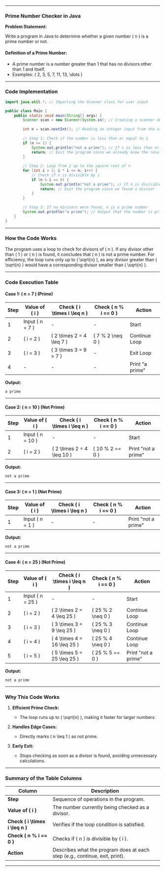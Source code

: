 
---

### **Prime Number Checker in Java**

**Problem Statement:**

Write a program in Java to determine whether a given number \( n \) is a prime number or not.

#### **Definition of a Prime Number:**
- A prime number is a number greater than 1 that has no divisors other than 1 and itself.
- Examples: \( 2, 3, 5, 7, 11, 13, \dots \)

---

### **Code Implementation**

```java
import java.util.*; // Importing the Scanner class for user input

public class Main { 
    public static void main(String[] args) { 
        Scanner scan = new Scanner(System.in); // Creating a scanner object to read input
        
        int n = scan.nextInt(); // Reading an integer input from the user
        
        // Step 1: Check if the number is less than or equal to 1
        if (n <= 1) { 
            System.out.println("not a prime"); // If n is less than or equal to 1, it's not prime
            return; // Exit the program since we already know the result
        }
        
        // Step 2: Loop from 2 up to the square root of n
        for (int i = 2; i * i <= n; i++) { 
            // Check if n is divisible by i
            if (n % i == 0) { 
                System.out.println("not a prime"); // If n is divisible by i, it's not a prime number
                return; // Exit the program since we found a divisor
            }
        }
        
        // Step 3: If no divisors were found, n is a prime number
        System.out.println("a prime"); // Output that the number is prime
    }
}
```

---

### **How the Code Works**

The program uses a loop to check for divisors of \( n \). If any divisor other than \( 1 \) or \( n \) is found, it concludes that \( n \) is not a prime number. For efficiency, the loop runs only up to \( \sqrt{n} \), as any divisor greater than \( \sqrt{n} \) would have a corresponding divisor smaller than \( \sqrt{n} \).

---

### **Code Execution Table**

#### **Case 1: \( n = 7 \) (Prime)**

| **Step** | **Value of \( i \)** | **Check \( i \times i \leq n \)** | **Check \( n \% i == 0 \)** | **Action**               |
|----------|----------------------|----------------------------------|----------------------------|--------------------------|
| 1        | Input \( n = 7 \)    | -                                | -                          | Start                   |
| 2        | \( i = 2 \)          | \( 2 \times 2 = 4 \leq 7 \)      | \( 7 \% 2 \neq 0 \)        | Continue Loop           |
| 3        | \( i = 3 \)          | \( 3 \times 3 = 9 > 7 \)         | -                          | Exit Loop               |
| 4        | -                    | -                                | -                          | Print "a prime"         |

**Output:**
```
a prime
```

---

#### **Case 2: \( n = 10 \) (Not Prime)**

| **Step** | **Value of \( i \)** | **Check \( i \times i \leq n \)** | **Check \( n \% i == 0 \)** | **Action**               |
|----------|----------------------|----------------------------------|----------------------------|--------------------------|
| 1        | Input \( n = 10 \)   | -                                | -                          | Start                   |
| 2        | \( i = 2 \)          | \( 2 \times 2 = 4 \leq 10 \)     | \( 10 \% 2 == 0 \)         | Print "not a prime"     |

**Output:**
```
not a prime
```

---

#### **Case 3: \( n = 1 \) (Not Prime)**

| **Step** | **Value of \( i \)** | **Check \( i \times i \leq n \)** | **Check \( n \% i == 0 \)** | **Action**               |
|----------|----------------------|----------------------------------|----------------------------|--------------------------|
| 1        | Input \( n = 1 \)    | -                                | -                          | Print "not a prime"     |

**Output:**
```
not a prime
```

---

#### **Case 4: \( n = 25 \) (Not Prime)**

| **Step** | **Value of \( i \)** | **Check \( i \times i \leq n \)** | **Check \( n \% i == 0 \)** | **Action**               |
|----------|----------------------|----------------------------------|----------------------------|--------------------------|
| 1        | Input \( n = 25 \)   | -                                | -                          | Start                   |
| 2        | \( i = 2 \)          | \( 2 \times 2 = 4 \leq 25 \)     | \( 25 \% 2 \neq 0 \)       | Continue Loop           |
| 3        | \( i = 3 \)          | \( 3 \times 3 = 9 \leq 25 \)     | \( 25 \% 3 \neq 0 \)       | Continue Loop           |
| 4        | \( i = 4 \)          | \( 4 \times 4 = 16 \leq 25 \)    | \( 25 \% 4 \neq 0 \)       | Continue Loop           |
| 5        | \( i = 5 \)          | \( 5 \times 5 = 25 \leq 25 \)    | \( 25 \% 5 == 0 \)         | Print "not a prime"     |

**Output:**
```
not a prime
```

---

### **Why This Code Works**

1. **Efficient Prime Check:**
   - The loop runs up to \( \sqrt{n} \), making it faster for larger numbers.
   
2. **Handles Edge Cases:**
   - Directly marks \( n \leq 1 \) as not prime.
   
3. **Early Exit:**
   - Stops checking as soon as a divisor is found, avoiding unnecessary calculations.

---

### **Summary of the Table Columns**

| **Column**             | **Description**                                                                 |
|-------------------------|---------------------------------------------------------------------------------|
| **Step**               | Sequence of operations in the program.                                         |
| **Value of \( i \)**    | The number currently being checked as a divisor.                              |
| **Check \( i \times i \leq n \)** | Verifies if the loop condition is satisfied.                              |
| **Check \( n \% i == 0 \)** | Checks if \( n \) is divisible by \( i \).                                    |
| **Action**              | Describes what the program does at each step (e.g., continue, exit, print).   |

---


